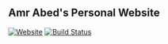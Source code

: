 ## Amr Abed's Personal Website 
[![Website](https://img.shields.io/website-up-down-brightgreen-red/https/amrabed.me.svg?label=amrabed.me)](https://amrabed.me)
[![Build Status](https://travis-ci.org/amrabed/amrabed.github.io.svg?branch=master)](https://travis-ci.org/amrabed/amrabed.github.io)
